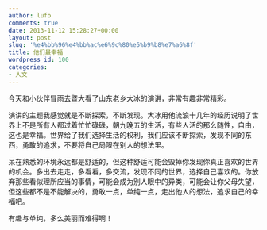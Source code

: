 ```yaml
---
author: lufo
comments: true
date: 2013-11-12 15:28:27+00:00
layout: post
slug: '%e4%bb%96%e4%bb%ac%e6%9c%80%e5%b9%b8%e7%a6%8f'
title: 他们最幸福
wordpress_id: 100
categories:
- 人文
---
```


今天和小伙伴冒雨去暨大看了山东老乡大冰的演讲，非常有趣非常精彩。

演讲的主题我感觉就是不断探索，不断发现。大冰用他流浪十几年的经历说明了世界上不是所有人都过着忙忙碌碌，朝九晚五的生活，有些人活的那么随性，自由，这也是幸福。世界给了我们选择生活的权利，我们应该不断探索，发现不同的东西，勇敢的追求，不要将自己局限在别人的想法里。

呆在熟悉的环境永远都是舒适的，但这种舒适可能会毁掉你发现你真正喜欢的世界的机会。多出去走走，多看看，多交流，发现不同的世界，选择自己喜欢的。你放弃那些看似理所应当的事情，可能会成为别人眼中的异类，可能会让你父母失望，但这些都不是不能解决的，勇敢一点，单纯一点，走出他人的想法，追求自己的幸福吧。

有趣与单纯，多么美丽而难得啊！
